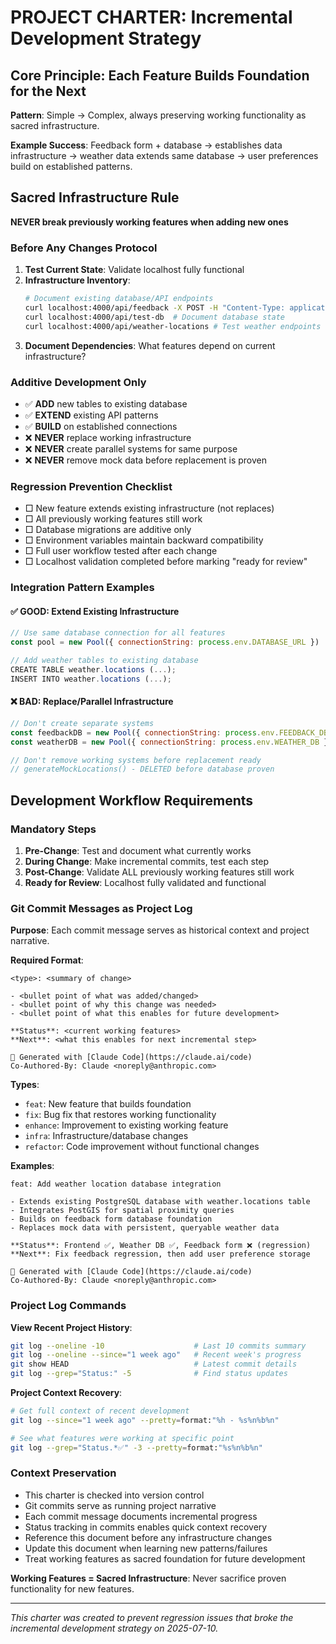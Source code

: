 # PROJECT CHARTER: Incremental Development Strategy

## Core Principle: Each Feature Builds Foundation for the Next
**Pattern**: Simple → Complex, always preserving working functionality as sacred infrastructure.

**Example Success**: Feedback form + database → establishes data infrastructure → weather data extends same database → user preferences build on established patterns.

## Sacred Infrastructure Rule
**NEVER break previously working features when adding new ones**

### Before Any Changes Protocol
1. **Test Current State**: Validate localhost fully functional
2. **Infrastructure Inventory**: 
   ```bash
   # Document existing database/API endpoints
   curl localhost:4000/api/feedback -X POST -H "Content-Type: application/json" -d '{"feedback":"test"}'
   curl localhost:4000/api/test-db  # Document database state
   curl localhost:4000/api/weather-locations # Test weather endpoints
   ```
3. **Document Dependencies**: What features depend on current infrastructure?

### Additive Development Only
- ✅ **ADD** new tables to existing database
- ✅ **EXTEND** existing API patterns  
- ✅ **BUILD** on established connections
- ❌ **NEVER** replace working infrastructure
- ❌ **NEVER** create parallel systems for same purpose
- ❌ **NEVER** remove mock data before replacement is proven

### Regression Prevention Checklist
- □ New feature extends existing infrastructure (not replaces)
- □ All previously working features still work  
- □ Database migrations are additive only
- □ Environment variables maintain backward compatibility
- □ Full user workflow tested after each change
- □ Localhost validation completed before marking "ready for review"

### Integration Pattern Examples

#### ✅ GOOD: Extend Existing Infrastructure
```javascript
// Use same database connection for all features
const pool = new Pool({ connectionString: process.env.DATABASE_URL })

// Add weather tables to existing database
CREATE TABLE weather.locations (...);
INSERT INTO weather.locations (...);
```

#### ❌ BAD: Replace/Parallel Infrastructure  
```javascript
// Don't create separate systems
const feedbackDB = new Pool({ connectionString: process.env.FEEDBACK_DB })
const weatherDB = new Pool({ connectionString: process.env.WEATHER_DB })

// Don't remove working systems before replacement ready
// generateMockLocations() - DELETED before database proven
```

## Development Workflow Requirements

### Mandatory Steps
1. **Pre-Change**: Test and document what currently works
2. **During Change**: Make incremental commits, test each step  
3. **Post-Change**: Validate ALL previously working features still work
4. **Ready for Review**: Localhost fully validated and functional

### Git Commit Messages as Project Log

**Purpose**: Each commit message serves as historical context and project narrative.

**Required Format**:
```
<type>: <summary of change>

- <bullet point of what was added/changed>
- <bullet point of why this change was needed>
- <bullet point of what this enables for future development>

**Status**: <current working features>
**Next**: <what this enables for next incremental step>

🤖 Generated with [Claude Code](https://claude.ai/code)
Co-Authored-By: Claude <noreply@anthropic.com>
```

**Types**: 
- `feat`: New feature that builds foundation
- `fix`: Bug fix that restores working functionality  
- `enhance`: Improvement to existing working feature
- `infra`: Infrastructure/database changes
- `refactor`: Code improvement without functional changes

**Examples**:
```
feat: Add weather location database integration

- Extends existing PostgreSQL database with weather.locations table
- Integrates PostGIS for spatial proximity queries  
- Builds on feedback form database foundation
- Replaces mock data with persistent, queryable weather data

**Status**: Frontend ✅, Weather DB ✅, Feedback form ❌ (regression)
**Next**: Fix feedback regression, then add user preference storage

🤖 Generated with [Claude Code](https://claude.ai/code)
Co-Authored-By: Claude <noreply@anthropic.com>
```

### Project Log Commands

**View Recent Project History**:
```bash
git log --oneline -10                    # Last 10 commits summary
git log --oneline --since="1 week ago"   # Recent week's progress  
git show HEAD                            # Latest commit details
git log --grep="Status:" -5              # Find status updates
```

**Project Context Recovery**:
```bash
# Get full context of recent development
git log --since="1 week ago" --pretty=format:"%h - %s%n%b%n"

# See what features were working at specific point
git log --grep="Status.*✅" -3 --pretty=format:"%s%n%b%n"
```

### Context Preservation
- This charter is checked into version control
- Git commits serve as running project narrative
- Each commit message documents incremental progress
- Status tracking in commits enables quick context recovery
- Reference this document before any infrastructure changes
- Update this document when learning new patterns/failures
- Treat working features as sacred foundation for future development

**Working Features = Sacred Infrastructure**: Never sacrifice proven functionality for new features.

---
*This charter was created to prevent regression issues that broke the incremental development strategy on 2025-07-10.*